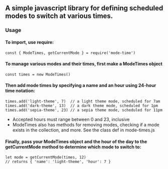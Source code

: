 ## A simple javascript library for defining scheduled modes to switch at various times.

### Usage

#### To import, use require:

```
const { ModeTimes, getCurrentMode } = require('mode-time')
```

#### To manage various modes and their times, first make a ModeTimes object

```
const times = new ModeTimes()
```

#### Then add mode times by specifying a name and an hour using 24-hour time notation:

```
times.add('light-theme', 7)  // a light theme mode, scheduled for 7am
times.add('dark-theme', 13)  // a dark theme mode, scheduled for 1pm
times.add('sepia-theme', 23) // a sepia theme mode, scheduled for 11pm
```

* Accepted hours must range between 0 and 23, inclusive
* ModeTimes also has methods for removing modes, checking if a mode exists in the collection, and more. See the class def in mode-times.js

#### Finally, pass your ModeTimes object and the hour of the day to the getCurrentMode method to determine which mode to switch to:

```
let mode = getCurrentMode(times, 12)
// returns { 'name': 'light-theme', 'hour': 7 }
```





